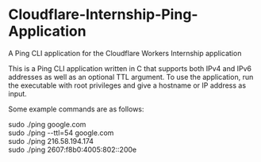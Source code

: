 # Cloudflare-Internship-Ping-Application
A Ping CLI application for the Cloudflare Workers Internship application

This is a Ping CLI application written in C that supports both IPv4 and IPv6 addresses as well as an optional TTL argument. 
To use the application, run the executable with root privileges and give a hostname or IP address as input. 

Some example commands are as follows:

sudo ./ping google.com\
sudo ./ping --ttl=54 google.com\
sudo ./ping 216.58.194.174\
sudo ./ping 2607:f8b0:4005:802::200e

